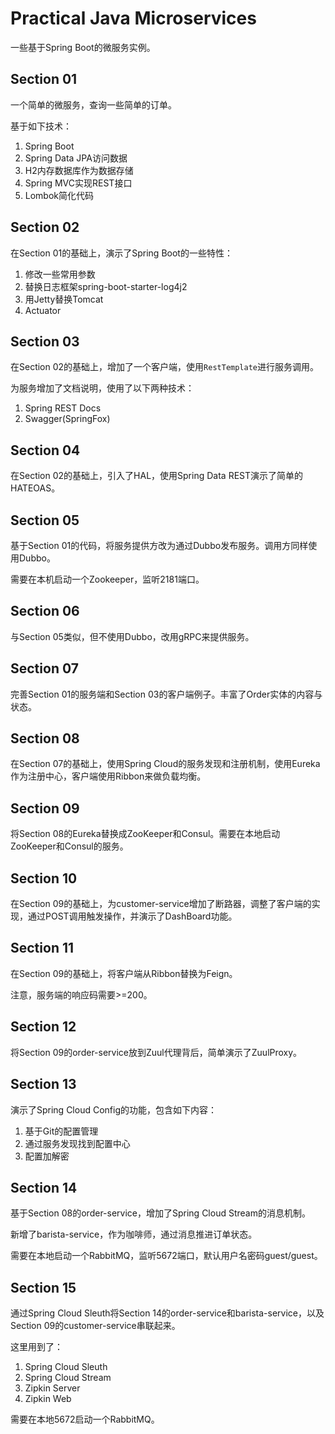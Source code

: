# Practical Java Microservices

一些基于Spring Boot的微服务实例。

## Section 01

一个简单的微服务，查询一些简单的订单。

基于如下技术：

1. Spring Boot
2. Spring Data JPA访问数据
3. H2内存数据库作为数据存储
4. Spring MVC实现REST接口
5. Lombok简化代码

## Section 02

在Section 01的基础上，演示了Spring Boot的一些特性：

1. 修改一些常用参数
2. 替换日志框架spring-boot-starter-log4j2
3. 用Jetty替换Tomcat
4. Actuator

## Section 03

在Section 02的基础上，增加了一个客户端，使用`RestTemplate`进行服务调用。

为服务增加了文档说明，使用了以下两种技术：

1. Spring REST Docs
2. Swagger(SpringFox)

## Section 04

在Section 02的基础上，引入了HAL，使用Spring Data REST演示了简单的HATEOAS。

## Section 05

基于Section 01的代码，将服务提供方改为通过Dubbo发布服务。调用方同样使用Dubbo。

需要在本机启动一个Zookeeper，监听2181端口。

## Section 06

与Section 05类似，但不使用Dubbo，改用gRPC来提供服务。

## Section 07

完善Section 01的服务端和Section 03的客户端例子。丰富了Order实体的内容与状态。

## Section 08

在Section 07的基础上，使用Spring Cloud的服务发现和注册机制，使用Eureka作为注册中心，客户端使用Ribbon来做负载均衡。

## Section 09

将Section 08的Eureka替换成ZooKeeper和Consul。需要在本地启动ZooKeeper和Consul的服务。

## Section 10

在Section 09的基础上，为customer-service增加了断路器，调整了客户端的实现，通过POST调用触发操作，并演示了DashBoard功能。

## Section 11

在Section 09的基础上，将客户端从Ribbon替换为Feign。

注意，服务端的响应码需要>=200。

## Section 12

将Section 09的order-service放到Zuul代理背后，简单演示了ZuulProxy。

## Section 13

演示了Spring Cloud Config的功能，包含如下内容：

1. 基于Git的配置管理
2. 通过服务发现找到配置中心
3. 配置加解密

## Section 14

基于Section 08的order-service，增加了Spring Cloud Stream的消息机制。

新增了barista-service，作为咖啡师，通过消息推进订单状态。

需要在本地启动一个RabbitMQ，监听5672端口，默认用户名密码guest/guest。

## Section 15

通过Spring Cloud Sleuth将Section 14的order-service和barista-service，以及Section 09的customer-service串联起来。

这里用到了：

1. Spring Cloud Sleuth
2. Spring Cloud Stream
3. Zipkin Server
4. Zipkin Web

需要在本地5672启动一个RabbitMQ。
